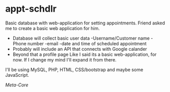 # appt-schdlr
Basic database with web-application for setting appointments.
Friend asked me to create a basic web application for him. 
- Database will collect basic user data 
  -Username/Customer name
  -Phone number
  -email
  -date and time of scheduled appointment 
- Probably will include an API that connects with Google calander
- Beyond that a profile page 
Like I said its a basic web-application, for now. If I change my mind I'll expand it from there.

I'll be using MySQL, PHP, HTML, CSS/bootstrap and maybe some JavaScript.

*Meta-Core*
